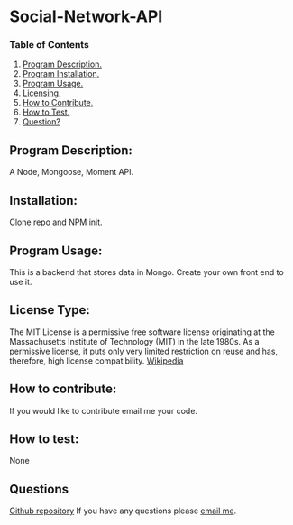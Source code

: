 
  
  # Social-Network-API
  ### Table of Contents
  1. [Program Description.](#program-description)
  2. [Program Installation.](#installation)
  3. [Program Usage.](#program-usage)
  4. [Licensing.](#license-type)
  5. [How to Contribute.](#how-to-contribute)
  6. [How to Test.](#how-to-test)
  7. [Question?](#questions)
  
  ## Program Description:
  A Node, Mongoose, Moment API.
  
  ## Installation:
  Clone repo and NPM init. 
  
  ## Program Usage:
  This is a backend that stores data in Mongo.  Create your own front end to use it. 
  
  ## License Type: 
  The MIT License is a permissive free software license originating at the Massachusetts Institute of Technology (MIT) in the late 1980s. As a permissive license, it puts only very limited restriction on reuse and has, therefore, high license compatibility.
  [Wikipedia](https://en.wikipedia.org/wiki/MIT_License)
  
  ## How to contribute:
   If you would like to contribute email me your code.  
  
  ## How to test:
  None
  
  ## Questions
  [Github repository](https://github.com/TerryLThompsonintx)
  If you have any questions please [email me](mailto:terrylthompsonintx@gmail.com). 
     
  
